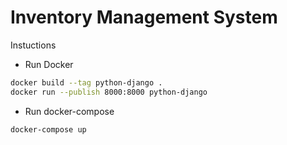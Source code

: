 # Inventory Management System

Instuctions 
- Run Docker
```sh
docker build --tag python-django .
docker run --publish 8000:8000 python-django
```
- Run docker-compose 
```sh
docker-compose up
```